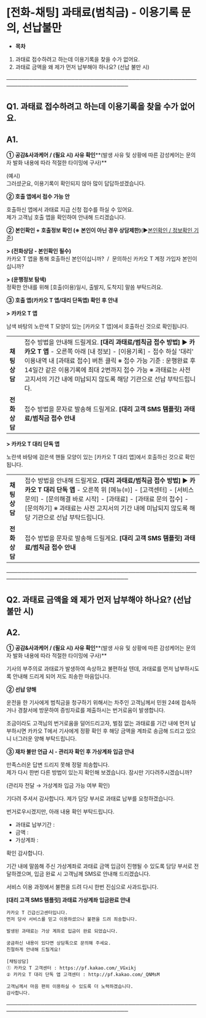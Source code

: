 # [전화-채팅] 과태료(범칙금) - 이용기록 문의, 선납불만

* **목차**

1. 과태료 접수하려고 하는데 이용기록을 찾을 수가 없어요.
2. 과태료 금액을 왜 제가 먼저 납부해야 하나요? (선납 불만 시)

──────────────────────────────────────────────────────────────────────────────────

**Q1. 과태료 접수하려고 하는데 이용기록을 찾을 수가 없어요.**
--------------------------------------

**A1.**
-------

**① 공감&사과케어 / (필요 시) 사유 확인****(발생 사유 및 상황에 따른 감성케어는 문의자 발화 내용에 따라 적절한 타이밍에 구사)**

(예시)  
그러셨군요, 이용기록이 확인되지 않아 많이 답답하셨겠습니다.

**② 호출 앱에서 접수 가능 안**

호출하신 앱에서 과태료 지급 신청 접수를 하실 수 있어요.  
제가 고객님 호출 앱을 확인하여 안내해 드리겠습니다.

**② 본인확인 + 호출정보 확인 ****(※ 본인이 아닌 경우 상담제한)******(▶[본인확인 / 정보확인 기준](https://kakaomobilitysupport.zendesk.com/hc/ko/articles/42054092774553))

**> (전화상담 - 본인확인 필수)**  
카카오 T 앱을 통해 호출하신 본인이십니까?  /  문의하신 카카오 T 계정 가입자 본인이십니까?

**> (운행정보 탐색)**  
정확한 안내를 위해 [호출(이용)일시, 출발지, 도착지] 말씀 부탁드려요.

**③ 호출 앱(카카오 T 앱/대리 단독앱) 확인 후 안내**

**> 카카오 T 앱**

남색 바탕의 노란색 T 모양이 있는 [카카오 T 앱]에서 호출하신 것으로 확인됩니다.

|  |  |
| --- | --- |
| **채팅상담** | 접수 방법을 안내해 드릴게요.  **[대리 과태료/범칙금 접수 방법]** ▶ **카카오 T 앱** - 오른쪽 아래 [내 정보] - [이용기록] - 접수 하실 '대리' 이용내역 내 [과태료 접수] 버튼 클릭 ※ 접수 가능 기준 : 운행완료 후 14일간 같은 이용기록에 최대 2번까지 접수 가능 ※ 과태료는 사전 고지서의 기간 내에 미납되지 않도록 해당 기관으로 선납 부탁드립니다. |
| **전화상담** | 접수 방법을 문자로 발송해 드릴게요.  **[대리 고객 SMS 템플릿] 과태료/범칙금 접수 안내**   |  | | --- | | 카카오 T 긴급신고센터 입니다. 아래 방법을 통해 상담사 연결 없이 간편하게 과태료 접수가 가능합니다.  [대리 과태료/범칙금 접수 방법] ▶ 카카오 T 앱 - 오른쪽 아래 [내 정보] - [이용기록] - 접수 하실 '대리' 이용내역 내 [과태료 접수] 버튼 클릭 ※ 접수 가능 기준 : 운행완료 후 14일간 같은 이용기록에 최대 2번까지 접수 가능 ※ 과태료는 사전 고지서의 기간 내에 미납되지 않도록 해당 기관으로 선납 부탁드립니다.  편리한 이동을 위하여 최선을 다하겠습니다. | |

**> 카카오 T 대리 단독 앱**

노란색 바탕에 검은색 핸들 모양이 있는 [카카오 T 대리 앱]에서 호출하신 것으로 확인됩니다.

|  |  |
| --- | --- |
| **채팅상담** | 접수 방법을 안내해 드릴게요.  **[대리 과태료/범칙금 접수 방법]** ▶ **카카오 T 대리 단독 앱** - 오른쪽 위 [메뉴(≡)] - [고객센터] - [서비스 문의] - [문의해결 바로 시작] - [과태료] - [과태료 문의 접수] - [문의하기] ※ 과태료는 사전 고지서의 기간 내에 미납되지 않도록 해당 기관으로 선납 부탁드립니다. |
| **전화상담** | 접수 방법을 문자로 발송해 드릴게요.  **[대리 고객 SMS 템플릿] 과태료/범칙금 접수 안내**   |  | | --- | | 카카오 T 긴급신고센터 입니다. 아래 방법을 통해 상담사 연결 없이 간편하게 과태료 접수가 가능합니다.  **[대리 과태료/범칙금 접수 방법]** ▶ **카카오 T 대리 단독 앱** - 오른쪽 위 [메뉴(≡)] - [고객센터] - [서비스 문의] - [문의해결 바로 시작] - [과태료] - [과태료 문의 접수] - [문의하기] ※ 과태료는 사전 고지서의 기간 내에 미납되지 않도록 해당 기관으로 선납 부탁드립니다.  편리한 이동을 위하여 최선을 다하겠습니다. | |

──────────────────────────────────────────────────────────────────────────────────

**Q2. 과태료 금액을 왜 제가 먼저 납부해야 하나요? (선납 불만 시)**
-------------------------------------------

**A2.**
-------

**① 공감&사과케어 / (필요 시) 사유 확인****(발생 사유 및 상황에 따른 감성케어는 문의자 발화 내용에 따라 적절한 타이밍에 구사)**

기사의 부주의로 과태료가 발생하여 속상하고 불편하실 텐데, 과태료를 먼저 납부하시도록 안내해 드리게 되어 저도 죄송한 마음입니다.

**② 선납 양해**

운전을 한 기사에게 범칙금을 청구하기 위해서는 차주인 고객님께서 민원 24에 접속하거나 경찰서에 방문하여 증빙자료를 제출하시는 번거로움이 발생합니다.

조금이라도 고객님의 번거로움을 덜어드리고자, 벌점 없는 과태료를 기간 내에 먼저 납부하시면 카카오 T에서 기사에게 정황 확인 후 해당 금액을 계좌로 송금해 드리고 있으니 너그러운 양해 부탁드립니다.

**③ 재차 불만 언급 시 - 관리자 확인 후 가상계좌 입금 안내**

만족스러운 답변 드리지 못해 정말 죄송합니다.   
제가 다시 한번 다른 방법이 있는지 확인해 보겠습니다. 잠시만 기다려주시겠습니까?

(관리자 전달 → 가상계좌 입금 가능 여부 확인)

기다려 주셔서 감사합니다. 제가 담당 부서로 과태료 납부를 요청하겠습니다.

번거로우시겠지만, 아래 내용 확인 부탁드립니다.  
- 과태료 납부기간 :  
- 금액 :   
- 가상계좌 :

확인 감사합니다.

기간 내에 말씀해 주신 가상계좌로 과태료 금액 입금이 진행될 수 있도록 담당 부서로 전달하겠으며, 입금 완료 시 고객님께 SMS로 안내해 드리겠습니다.

서비스 이용 과정에서 불편을 드려 다시 한번 진심으로 사과드립니다.

**[대리 고객 SMS 템플릿] 과태료 가상계좌 입금완료 안내**

```
카카오 T 긴급신고센터입니다.  
먼저 당사 서비스를 믿고 이용하셨으나 불편을 드려 죄송합니다.  
  
발생된 과태료는 가상 계좌로 입금이 완료 되었습니다.  
  
궁금하신 내용이 있다면 상담톡으로 문의해 주세요.   
친절하게 안내해 드릴게요!  
  
[채팅상담]  
① 카카오 T 고객센터 : https://pf.kakao.com/_VGxikj  
② 카카오 T 대리 단독 앱 고객센터 : http://pf.kakao.com/_QNMsM  
  
고객님께서 마음 편히 이용하실 수 있도록 더 노력하겠습니다.   
감사합니다.
```

──────────────────────────────────────────────────────────────────────────────────